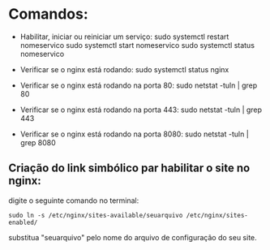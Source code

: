 


# Comandos:

- Habilitar, iniciar ou reiniciar um serviço:
sudo systemctl restart nomeservico
sudo systemctl start nomeservico
sudo systemctl status nomeservico

- Verificar se o nginx está rodando:
sudo systemctl status nginx
- Verificar se o nginx está rodando na porta 80:
sudo netstat -tuln | grep 80
- Verificar se o nginx está rodando na porta 443:
sudo netstat -tuln | grep 443
- Verificar se o nginx está rodando na porta 8080:
sudo netstat -tuln | grep 8080


## Criação do link simbólico par habilitar o site no nginx:
 digite o seguinte comando no terminal:
```
sudo ln -s /etc/nginx/sites-available/seuarquivo /etc/nginx/sites-enabled/
```	

substitua "seuarquivo" pelo nome do arquivo de configuração do seu site.